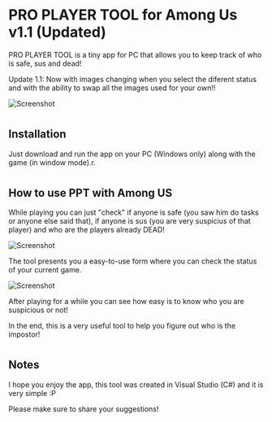 # PRO PLAYER TOOL for Among Us v1.1 (Updated)

PRO PLAYER TOOL is a tiny app for PC that allows you to keep track of who is safe, sus and dead!

Update 1.1: Now with images changing when you select the diferent status and with the ability to swap all the images used for your own!!

![Screenshot](https://i.ibb.co/ZG8rrSt/logo.jpg)

#
## Installation

Just download and run the app on your PC (Windows only) along with the game (in window mode).r.

#
## How to use PPT with Among US

While playing you can just "check" if anyone is safe (you saw him do tasks or anyone else said that), if anyone is sus (you are very suspicius of that player) and who are the players already DEAD!

![Screenshot](https://i.ibb.co/ftDtVFt/ppt-screen.jpg)

The tool presents you a easy-to-use form where you can check the status of your current game.

![Screenshot]()

After playing for a while you can see how easy is to know who you are suspicious or not!


In the end, this is a very useful tool to help you figure out who is the impostor!

#
## Notes

I hope you enjoy the app, this tool was created in Visual Studio (C#) and it is very simple :P

Please make sure to share your suggestions!
